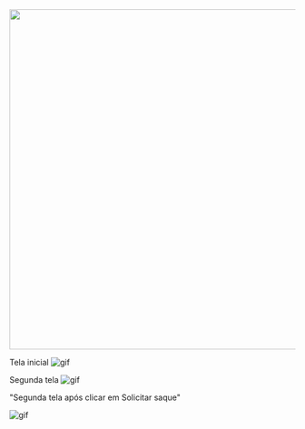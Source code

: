<img src="./assets/gif.gif" width="600" />


Tela inicial
![gif](./assets/telaInicial.png)



Segunda tela
![gif](./assets/segundaTela.png)

"Segunda tela após clicar em Solicitar saque"

![gif](./assets/telaResumo.png)